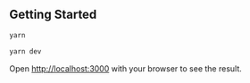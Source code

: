 ## Getting Started

```bash
yarn
```

```bash
yarn dev
```

Open [http://localhost:3000](http://localhost:3000) with your browser to see the result.
